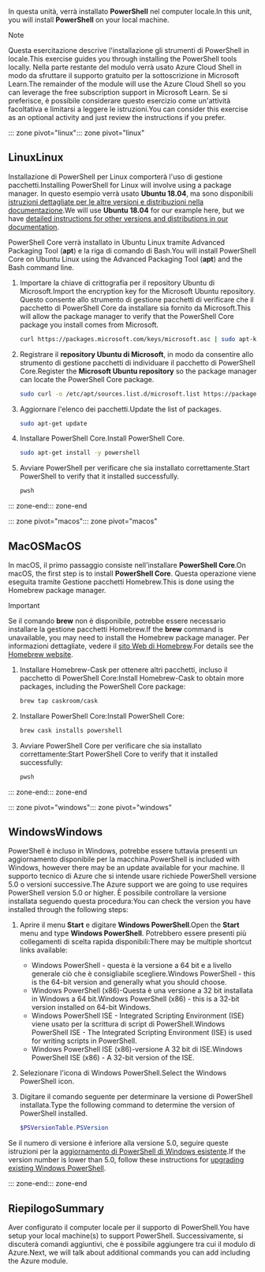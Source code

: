 <span data-ttu-id="71235-101">In questa unità, verrà installato **PowerShell** nel computer locale.</span><span class="sxs-lookup"><span data-stu-id="71235-101">In this unit, you will install **PowerShell** on your local machine.</span></span>

> [!NOTE]
> <span data-ttu-id="71235-102">Questa esercitazione descrive l'installazione gli strumenti di PowerShell in locale.</span><span class="sxs-lookup"><span data-stu-id="71235-102">This exercise guides you through installing the PowerShell tools locally.</span></span> <span data-ttu-id="71235-103">Nella parte restante del modulo verrà usato Azure Cloud Shell in modo da sfruttare il supporto gratuito per la sottoscrizione in Microsoft Learn.</span><span class="sxs-lookup"><span data-stu-id="71235-103">The remainder of the module will use the Azure Cloud Shell so you can leverage the free subscription support in Microsoft Learn.</span></span> <span data-ttu-id="71235-104">Se si preferisce, è possibile considerare questo esercizio come un'attività facoltativa e limitarsi a leggere le istruzioni.</span><span class="sxs-lookup"><span data-stu-id="71235-104">You can consider this exercise as an optional activity and just review the instructions if you prefer.</span></span>

<span data-ttu-id="71235-105">::: zone pivot="linux"</span><span class="sxs-lookup"><span data-stu-id="71235-105">::: zone pivot="linux"</span></span>

## <a name="linux"></a><span data-ttu-id="71235-106">Linux</span><span class="sxs-lookup"><span data-stu-id="71235-106">Linux</span></span>

<span data-ttu-id="71235-107">Installazione di PowerShell per Linux comporterà l'uso di gestione pacchetti.</span><span class="sxs-lookup"><span data-stu-id="71235-107">Installing PowerShell for Linux will involve using a package manager.</span></span> <span data-ttu-id="71235-108">In questo esempio verrà usato **Ubuntu 18.04**, ma sono disponibili [istruzioni dettagliate per le altre versioni e distribuzioni nella documentazione](https://docs.microsoft.com/powershell/scripting/setup/installing-powershell-core-on-linux).</span><span class="sxs-lookup"><span data-stu-id="71235-108">We will use **Ubuntu 18.04** for our example here, but we have [detailed instructions for other versions and distributions in our documentation](https://docs.microsoft.com/powershell/scripting/setup/installing-powershell-core-on-linux).</span></span>

<span data-ttu-id="71235-109">PowerShell Core verrà installato in Ubuntu Linux tramite Advanced Packaging Tool (**apt**) e la riga di comando di Bash.</span><span class="sxs-lookup"><span data-stu-id="71235-109">You will install PowerShell Core on Ubuntu Linux using the Advanced Packaging Tool (**apt**) and the Bash command line.</span></span> 

1. <span data-ttu-id="71235-110">Importare la chiave di crittografia per il repository Ubuntu di Microsoft.</span><span class="sxs-lookup"><span data-stu-id="71235-110">Import the encryption key for the Microsoft Ubuntu repository.</span></span> <span data-ttu-id="71235-111">Questo consente allo strumento di gestione pacchetti di verificare che il pacchetto di PowerShell Core da installare sia fornito da Microsoft.</span><span class="sxs-lookup"><span data-stu-id="71235-111">This will allow the package manager to verify that the PowerShell Core package you install comes from Microsoft.</span></span>

    ```bash
    curl https://packages.microsoft.com/keys/microsoft.asc | sudo apt-key add -
    ```

1. <span data-ttu-id="71235-112">Registrare il **repository Ubuntu di Microsoft**, in modo da consentire allo strumento di gestione pacchetti di individuare il pacchetto di PowerShell Core.</span><span class="sxs-lookup"><span data-stu-id="71235-112">Register the **Microsoft Ubuntu repository** so the package manager can locate the PowerShell Core package.</span></span>

    ```bash
    sudo curl -o /etc/apt/sources.list.d/microsoft.list https://packages.microsoft.com/config/ubuntu/18.04/prod.list
    ```

1. <span data-ttu-id="71235-113">Aggiornare l'elenco dei pacchetti.</span><span class="sxs-lookup"><span data-stu-id="71235-113">Update the list of packages.</span></span>

    ```bash
    sudo apt-get update
    ```

1. <span data-ttu-id="71235-114">Installare PowerShell Core.</span><span class="sxs-lookup"><span data-stu-id="71235-114">Install PowerShell Core.</span></span>

    ```bash
    sudo apt-get install -y powershell
    ```

1. <span data-ttu-id="71235-115">Avviare PowerShell per verificare che sia installato correttamente.</span><span class="sxs-lookup"><span data-stu-id="71235-115">Start PowerShell to verify that it installed successfully.</span></span>

    ```bash
    pwsh
    ```
<span data-ttu-id="71235-116">::: zone-end</span><span class="sxs-lookup"><span data-stu-id="71235-116">::: zone-end</span></span>

<span data-ttu-id="71235-117">::: zone pivot="macos"</span><span class="sxs-lookup"><span data-stu-id="71235-117">::: zone pivot="macos"</span></span>

## <a name="macos"></a><span data-ttu-id="71235-118">MacOS</span><span class="sxs-lookup"><span data-stu-id="71235-118">MacOS</span></span>

<span data-ttu-id="71235-119">In macOS, il primo passaggio consiste nell'installare **PowerShell Core**.</span><span class="sxs-lookup"><span data-stu-id="71235-119">On macOS, the first step is to install **PowerShell Core**.</span></span> <span data-ttu-id="71235-120">Questa operazione viene eseguita tramite Gestione pacchetti Homebrew.</span><span class="sxs-lookup"><span data-stu-id="71235-120">This is done using the Homebrew package manager.</span></span>

> [!IMPORTANT]
> <span data-ttu-id="71235-121">Se il comando **brew** non è disponibile, potrebbe essere necessario installare la gestione pacchetti Homebrew.</span><span class="sxs-lookup"><span data-stu-id="71235-121">If the **brew** command is unavailable, you may need to install the Homebrew package manager.</span></span> <span data-ttu-id="71235-122">Per informazioni dettagliate, vedere il [sito Web di Homebrew](https://brew.sh/).</span><span class="sxs-lookup"><span data-stu-id="71235-122">For details see the [Homebrew website](https://brew.sh/).</span></span>

1. <span data-ttu-id="71235-123">Installare Homebrew-Cask per ottenere altri pacchetti, incluso il pacchetto di PowerShell Core:</span><span class="sxs-lookup"><span data-stu-id="71235-123">Install Homebrew-Cask to obtain more packages, including the PowerShell Core package:</span></span>

    ```bash
    brew tap caskroom/cask
    ```

1. <span data-ttu-id="71235-124">Installare PowerShell Core:</span><span class="sxs-lookup"><span data-stu-id="71235-124">Install PowerShell Core:</span></span>

    ```bash
    brew cask installs powershell
    ```

1. <span data-ttu-id="71235-125">Avviare PowerShell Core per verificare che sia installato correttamente:</span><span class="sxs-lookup"><span data-stu-id="71235-125">Start PowerShell Core to verify that it installed successfully:</span></span>

    ```bash
    pwsh
    ```

<span data-ttu-id="71235-126">::: zone-end</span><span class="sxs-lookup"><span data-stu-id="71235-126">::: zone-end</span></span>

<span data-ttu-id="71235-127">::: zone pivot="windows"</span><span class="sxs-lookup"><span data-stu-id="71235-127">::: zone pivot="windows"</span></span>

## <a name="windows"></a><span data-ttu-id="71235-128">Windows</span><span class="sxs-lookup"><span data-stu-id="71235-128">Windows</span></span>
<span data-ttu-id="71235-129">PowerShell è incluso in Windows, potrebbe essere tuttavia presenti un aggiornamento disponibile per la macchina.</span><span class="sxs-lookup"><span data-stu-id="71235-129">PowerShell is included with Windows, however there may be an update available for your machine.</span></span> <span data-ttu-id="71235-130">Il supporto tecnico di Azure che si intende usare richiede PowerShell versione 5.0 o versioni successive.</span><span class="sxs-lookup"><span data-stu-id="71235-130">The Azure support we are going to use requires PowerShell version 5.0 or higher.</span></span> <span data-ttu-id="71235-131">È possibile controllare la versione installata seguendo questa procedura:</span><span class="sxs-lookup"><span data-stu-id="71235-131">You can check the version you have installed through the following steps:</span></span>

1. <span data-ttu-id="71235-132">Aprire il menu **Start** e digitare **Windows PowerShell**.</span><span class="sxs-lookup"><span data-stu-id="71235-132">Open the **Start** menu and type **Windows PowerShell**.</span></span> <span data-ttu-id="71235-133">Potrebbero essere presenti più collegamenti di scelta rapida disponibili:</span><span class="sxs-lookup"><span data-stu-id="71235-133">There may be multiple shortcut links available:</span></span>
    - <span data-ttu-id="71235-134">Windows PowerShell - questa è la versione a 64 bit e a livello generale ciò che è consigliabile scegliere.</span><span class="sxs-lookup"><span data-stu-id="71235-134">Windows PowerShell - this is the 64-bit version and generally what you should choose.</span></span>
    - <span data-ttu-id="71235-135">Windows PowerShell (x86)-Questa è una versione a 32 bit installata in Windows a 64 bit.</span><span class="sxs-lookup"><span data-stu-id="71235-135">Windows PowerShell (x86) - this is a 32-bit version installed on 64-bit Windows.</span></span>
    - <span data-ttu-id="71235-136">Windows PowerShell ISE - Integrated Scripting Environment (ISE) viene usato per la scrittura di script di PowerShell.</span><span class="sxs-lookup"><span data-stu-id="71235-136">Windows PowerShell ISE - The Integrated Scripting Environment (ISE) is used for writing scripts in PowerShell.</span></span> 
    - <span data-ttu-id="71235-137">Windows PowerShell ISE (x86)-versione A 32 bit di ISE.</span><span class="sxs-lookup"><span data-stu-id="71235-137">Windows PowerShell ISE (x86) - A 32-bit version of the ISE.</span></span>

1. <span data-ttu-id="71235-138">Selezionare l'icona di Windows PowerShell.</span><span class="sxs-lookup"><span data-stu-id="71235-138">Select the Windows PowerShell icon.</span></span>

1. <span data-ttu-id="71235-139">Digitare il comando seguente per determinare la versione di PowerShell installata.</span><span class="sxs-lookup"><span data-stu-id="71235-139">Type the following command to determine the version of PowerShell installed.</span></span>

    ```powershell
    $PSVersionTable.PSVersion
    ```
    
<span data-ttu-id="71235-140">Se il numero di versione è inferiore alla versione 5.0, seguire queste istruzioni per la [aggiornamento di PowerShell di Windows esistente](https://docs.microsoft.com/powershell/scripting/setup/installing-windows-powershell?view=powershell-6#upgrading-existing-windows-powershell).</span><span class="sxs-lookup"><span data-stu-id="71235-140">If the version number is lower than 5.0, follow these instructions for [upgrading existing Windows PowerShell](https://docs.microsoft.com/powershell/scripting/setup/installing-windows-powershell?view=powershell-6#upgrading-existing-windows-powershell).</span></span>

<span data-ttu-id="71235-141">::: zone-end</span><span class="sxs-lookup"><span data-stu-id="71235-141">::: zone-end</span></span>

## <a name="summary"></a><span data-ttu-id="71235-142">Riepilogo</span><span class="sxs-lookup"><span data-stu-id="71235-142">Summary</span></span>
<span data-ttu-id="71235-143">Aver configurato il computer locale per il supporto di PowerShell.</span><span class="sxs-lookup"><span data-stu-id="71235-143">You have setup your local machine(s) to support PowerShell.</span></span> <span data-ttu-id="71235-144">Successivamente, si discuterà comandi aggiuntivi, che è possibile aggiungere tra cui il modulo di Azure.</span><span class="sxs-lookup"><span data-stu-id="71235-144">Next, we will talk about additional commands you can add including the Azure module.</span></span>